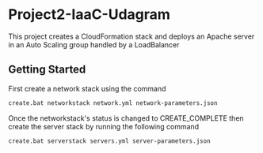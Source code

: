 # Project2-IaaC-Udagram
This project creates a CloudFormation stack and deploys an Apache server in an Auto Scaling group handled by a LoadBalancer

## Getting Started
First create a network stack using the command
```bash
create.bat networkstack network.yml network-parameters.json
```

Once the networkstack's status is changed to CREATE_COMPLETE then create the server stack by running the following command
```bash
create.bat serverstack servers.yml server-parameters.json
```
